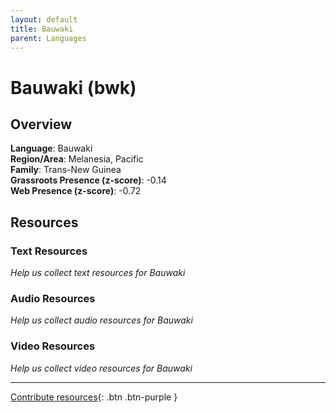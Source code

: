 ```yaml
---
layout: default
title: Bauwaki
parent: Languages
---
```


# Bauwaki (bwk)

## Overview

**Language**: Bauwaki  
**Region/Area**: Melanesia, Pacific  
**Family**: Trans-New Guinea  
**Grassroots Presence (z-score)**: -0.14  
**Web Presence (z-score)**: -0.72  

## Resources

### Text Resources
*Help us collect text resources for Bauwaki*

### Audio Resources
*Help us collect audio resources for Bauwaki*

### Video Resources
*Help us collect video resources for Bauwaki*

---

[Contribute resources](https://forms.office.com/e/1SfLJx3u1r){: .btn .btn-purple }
